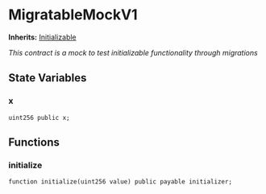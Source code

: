 # MigratableMockV1
**Inherits:**
[Initializable](/lib/solady/src/utils/Initializable.sol/abstract.Initializable.md)

*This contract is a mock to test initializable functionality through migrations*


## State Variables
### x

```solidity
uint256 public x;
```


## Functions
### initialize


```solidity
function initialize(uint256 value) public payable initializer;
```

